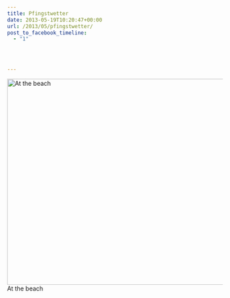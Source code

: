 ```yaml
---
title: Pfingstwetter
date: 2013-05-19T10:20:47+00:00
url: /2013/05/pfingstwetter/
post_to_facebook_timeline:
  - "1"




---
```

<div class="media image">
  <a href="http://www.flickr.com/photos/schreibblogade/8753800394/" title="At the beach by Patrick Kollitsch, on Flickr"><img src="//farm8.staticflickr.com/7434/8753800394_9eb95b1f1a_z.jpg" width="640" height="480" alt="At the beach" /></a><span>At the beach</span>
</div>
